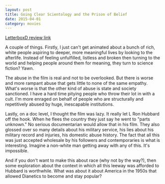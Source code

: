```yaml
---
layout: post
title: Going Clear Scientology and the Prison of Belief 
date: 2015-04-01
category: movies
---
```

 
[LetterboxD review link](http://letterboxd.com/samarthbhaskar/film/going-clear-scientology-and-the-prison-of-belief/)

A couple of things. Firstly, I just can't get animated about a bunch of rich, white people aspiring to deeper, more meaningful lives by looking to the afterlife. Instead of feeling unfulfilled, listless and broken then turning to the world and helping people around them for meaning, they turn to science fiction? Yawn.

The abuse in the film is real and not to be overlooked. But there is worse and more rampant abuse that gets little to none of the same empathy. What's worse is that the other kind of abuse is state and society sanctioned. I have a hard time pitying people who throw their lot in with a cult. I'm more enraged on behalf of people who are structurally and repetitively abused by huge, inescapable institutions.

Lastly, on a doc level, I thought the film was lazy. It really let L Ron Hubbard off the hook. When he flees the country they just say he went to "parts unknown." No serious documentarian would allow that in his film. They also glossed over so many details about his military service, his lies about his military record and injuries, his domestic abuse history. The fact that all this was just accepted wholesale by his followers and contemporaries is what is interesting. Imagine a non-white man getting away with any of this. It's impossible. 

And if you don't want to make this about race (why not by the way?), then some exploration about the context in which all this leeway was afforded to Hubbard is worthwhile. What was about it about America in the 1950s that allowed Dianetics to become and stay popular?
